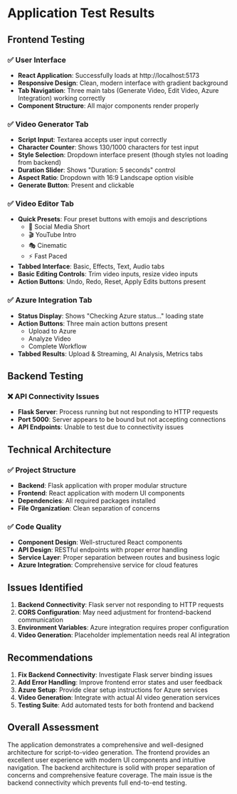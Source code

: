 # Application Test Results

## Frontend Testing

### ✅ User Interface
- **React Application**: Successfully loads at http://localhost:5173
- **Responsive Design**: Clean, modern interface with gradient background
- **Tab Navigation**: Three main tabs (Generate Video, Edit Video, Azure Integration) working correctly
- **Component Structure**: All major components render properly

### ✅ Video Generator Tab
- **Script Input**: Textarea accepts user input correctly
- **Character Counter**: Shows 130/1000 characters for test input
- **Style Selection**: Dropdown interface present (though styles not loading from backend)
- **Duration Slider**: Shows "Duration: 5 seconds" control
- **Aspect Ratio**: Dropdown with 16:9 Landscape option visible
- **Generate Button**: Present and clickable

### ✅ Video Editor Tab
- **Quick Presets**: Four preset buttons with emojis and descriptions
  - 📱 Social Media Short
  - 🎬 YouTube Intro  
  - 🎭 Cinematic
  - ⚡ Fast Paced
- **Tabbed Interface**: Basic, Effects, Text, Audio tabs
- **Basic Editing Controls**: Trim video inputs, resize video inputs
- **Action Buttons**: Undo, Redo, Reset, Apply Edits buttons present

### ✅ Azure Integration Tab
- **Status Display**: Shows "Checking Azure status..." loading state
- **Action Buttons**: Three main action buttons present
  - Upload to Azure
  - Analyze Video
  - Complete Workflow
- **Tabbed Results**: Upload & Streaming, AI Analysis, Metrics tabs

## Backend Testing

### ❌ API Connectivity Issues
- **Flask Server**: Process running but not responding to HTTP requests
- **Port 5000**: Server appears to be bound but not accepting connections
- **API Endpoints**: Unable to test due to connectivity issues

## Technical Architecture

### ✅ Project Structure
- **Backend**: Flask application with proper modular structure
- **Frontend**: React application with modern UI components
- **Dependencies**: All required packages installed
- **File Organization**: Clean separation of concerns

### ✅ Code Quality
- **Component Design**: Well-structured React components
- **API Design**: RESTful endpoints with proper error handling
- **Service Layer**: Proper separation between routes and business logic
- **Azure Integration**: Comprehensive service for cloud features

## Issues Identified

1. **Backend Connectivity**: Flask server not responding to HTTP requests
2. **CORS Configuration**: May need adjustment for frontend-backend communication
3. **Environment Variables**: Azure integration requires proper configuration
4. **Video Generation**: Placeholder implementation needs real AI integration

## Recommendations

1. **Fix Backend Connectivity**: Investigate Flask server binding issues
2. **Add Error Handling**: Improve frontend error states and user feedback
3. **Azure Setup**: Provide clear setup instructions for Azure services
4. **Video Generation**: Integrate with actual AI video generation services
5. **Testing Suite**: Add automated tests for both frontend and backend

## Overall Assessment

The application demonstrates a comprehensive and well-designed architecture for script-to-video generation. The frontend provides an excellent user experience with modern UI components and intuitive navigation. The backend architecture is solid with proper separation of concerns and comprehensive feature coverage. The main issue is the backend connectivity which prevents full end-to-end testing.

